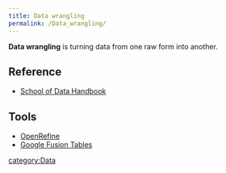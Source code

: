 ```yaml
---
title: Data wrangling
permalink: /Data_wrangling/
---
```


**Data wrangling** is turning data from one raw form into another.

Reference
---------

-   [School of Data Handbook](http://schoolofdata.org/handbook/)

Tools
-----

-   [OpenRefine](http://openrefine.org/)
-   [Google Fusion Tables](https://support.google.com/fusiontables/?hl=en)

[category:Data](/category:Data "wikilink")
